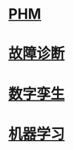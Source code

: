 #  [PHM](/PHM/README.md)



#  [故障诊断](/故障诊断/README.md)



#  [数字孪生](/数字孪生/README.md)



#  [机器学习](/机器学习/README.md)

